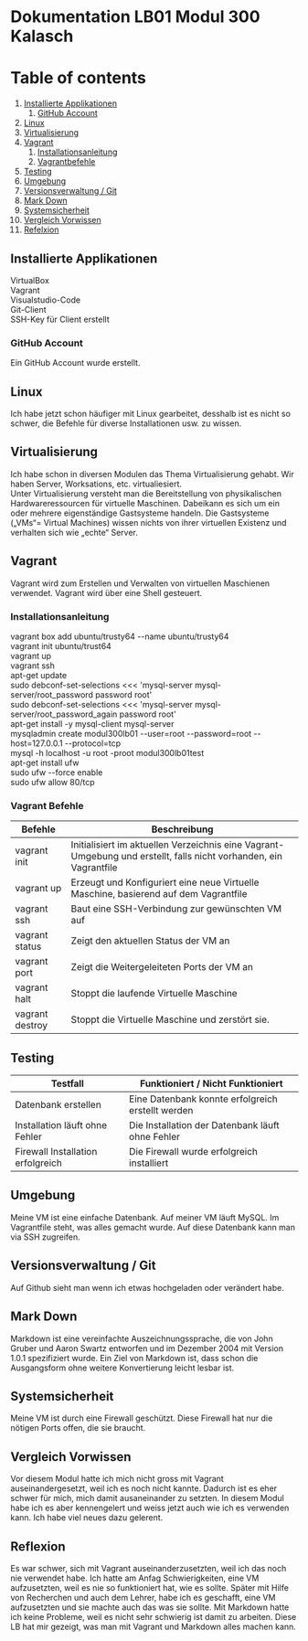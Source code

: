 # Dokumentation LB01 Modul 300 Kalasch

# Table of contents
1. [Installierte Applikationen](#applikationen)
   1. [GitHub Account](#subparagraph1)
2. [Linux](#paragraph1)
3. [Virtualisierung](#paragraph2)
4. [Vagrant](#paragraph3)
   1. [Installationsanleitung](#subparagraph2)
   2. [Vagrantbefehle](#subparagraph3)
5. [Testing](#paragraph4)
6. [Umgebung](#paragraph5)
7. [Versionsverwaltung / Git](#paragraph6)
8. [Mark Down](#paragraph7)
9. [Systemsicherheit](#paragraph8)
10. [Vergleich Vorwissen](#paragraph9)  
11. [Refelxion](#paragraph10)   

## Installierte Applikationen <a name="applikationen"></a>
VirtualBox  <br>
Vagrant  <br>
Visualstudio-Code  <br>
Git-Client  <br>
SSH-Key für Client erstellt  <br>

### GitHub Account <a name="subparagraph1"></a>
Ein GitHub Account wurde erstellt.

## Linux <a name="paragraph1"></a>
Ich habe jetzt schon häufiger mit Linux gearbeitet, desshalb ist es nicht so schwer, die Befehle für diverse Installationen usw. zu wissen. 


## Virtualisierung <a name="paragraph2"></a>
Ich habe schon in diversen Modulen das Thema Virtualisierung gehabt. Wir haben Server, Worksations, etc. virtualiesiert.  <br>
Unter Virtualisierung versteht man die Bereitstellung von physikalischen Hardwareressourcen für virtuelle Maschinen. Dabeikann es sich um ein oder mehrere eigenständige Gastsysteme handeln. Die Gastsysteme („VMs“= Virtual Machines) wissen nichts von ihrer virtuellen Existenz und verhalten sich wie „echte“ Server.

## Vagrant <a name="paragraph3"></a>
Vagrant wird zum Erstellen und Verwalten von virtuellen Maschienen verwendet. Vagrant wird über eine Shell gesteuert. 

### Installationsanleitung <a name="subparagraph2"></a>
vagrant box add ubuntu/trusty64 --name ubuntu/trusty64  <br>
vagrant init ubuntu/trust64  <br>
vagrant up  <br>
vagrant ssh  <br>
apt-get update  <br>
sudo debconf-set-selections <<< 'mysql-server mysql-server/root_password password root'  <br>
sudo debconf-set-selections <<< 'mysql-server mysql-server/root_password_again password root'  <br>
apt-get install -y mysql-client mysql-server  <br>
mysqladmin create modul300lb01 --user=root --password=root --host=127.0.0.1 --protocol=tcp  <br>
mysql -h localhost -u root -proot modul300lb01test  <br>
apt-get install ufw  <br>
sudo ufw --force enable  <br>
sudo ufw allow 80/tcp <br>


### Vagrant Befehle <a name="subparagraph3"></a>

| Befehle | Beschreibung
| ------- | -----------
| vagrant init | Initialisiert im aktuellen Verzeichnis eine Vagrant-Umgebung und erstellt, falls nicht vorhanden, ein Vagrantfile
| vagrant up | Erzeugt und Konfiguriert eine neue Virtuelle Maschine, basierend auf dem Vagrantfile
| vagrant ssh | Baut eine SSH-Verbindung zur gewünschten VM auf
| vagrant status | Zeigt den aktuellen Status der VM an
| vagrant port | Zeigt die Weitergeleiteten Ports der VM an
| vagrant halt| Stoppt die laufende Virtuelle Maschine
| vagrant destroy | Stoppt die Virtuelle Maschine und zerstört sie.


## Testing <a name="paragraph4"></a>
| Testfall | Funktioniert / Nicht Funktioniert
| ------- | -----------
| Datenbank erstellen | Eine Datenbank konnte erfolgreich erstellt werden
| Installation läuft ohne Fehler | Die Installation der Datenbank läuft ohne Fehler
| Firewall Installation erfolgreich | Die Firewall wurde erfolgreich installiert

## Umgebung <a name="paragraph5"></a>
Meine VM ist eine einfache Datenbank. Auf meiner VM läuft MySQL. Im Vagrantfile steht, was alles gemacht wurde. Auf diese Datenbank kann man via SSH zugreifen.



## Versionsverwaltung / Git <a name="paragraph6"></a>
Auf Github sieht man wenn ich etwas hochgeladen oder verändert habe. 

## Mark Down <a name="paragraph7"></a>
Markdown ist eine vereinfachte Auszeichnungssprache, die von John Gruber und Aaron Swartz entworfen und im Dezember 2004 mit Version 1.0.1 spezifiziert wurde. Ein Ziel von Markdown ist, dass schon die Ausgangsform ohne weitere Konvertierung leicht lesbar ist.

## Systemsicherheit <a name="paragraph8"></a>
Meine VM ist durch eine Firewall geschützt. Diese Firewall hat nur die nötigen Ports offen, die sie braucht.

## Vergleich Vorwissen <a name="paragraph9"></a>
Vor diesem Modul hatte ich mich nicht gross mit Vagrant auseinandergesetzt, weil ich es noch nicht kannte. Dadurch ist es eher schwer für mich, mich damit ausaneinander zu setzten. In diesem Modul habe ich es aber kennengelert und weiss jetzt auch wie ich es verwenden kann. Ich habe viel neues dazu gelerent.


## Reflexion <a name="paragraph10"></a>
Es war schwer, sich mit Vagrant auseinanderzusetzten, weil ich das noch nie verwendet habe. Ich hatte am Anfag Schwierigkeiten, eine VM aufzusetzten, weil es nie so funktioniert hat, wie es sollte. Später mit Hilfe von Recherchen und auch dem Lehrer, habe ich es geschafft, eine VM aufzusetzten und sie machte auch das was sie sollte. Mit Markdown hatte ich keine Probleme, weil es nicht sehr schwierig ist damit zu arbeiten. Diese LB hat mir gezeigt, was man mit Vagrant und Markdown alles machen kann.
